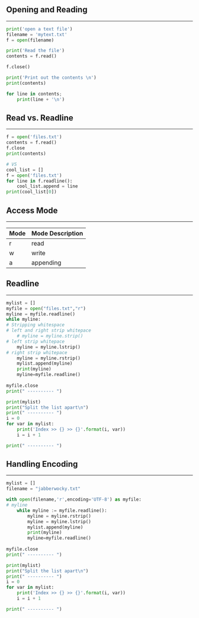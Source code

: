 ## Opening and Reading 
-----
```python 
print('open a text file')
filename = 'mytext.txt'
f = open(filename)

print('Read the file')
contents = f.read()

f.close()

print('Print out the contents \n')
print(contents)

for line in contents; 
	print(line + '\n')


```

## Read vs. Readline
-----
```python
f = open('files.txt')
contents = f.read()
f.close 
print(contents)

# VS
cool_list = []
f = open('files.txt')
for line in f.readline(): 
	cool_list.append = line
print(cool_list[0])

```
## Access Mode 
------

| Mode | Mode Description | 
| ----- | ------------------ | 
| r         | read                        | 
| w        | write                       |                      
| a         | appending             | 



## Readline 
-----
```python
mylist = []
myfile = open("files.txt","r")
myline = myfile.readline()
while myline:
# Stripping whitespace 
# left and right strip whitepace
    # myline = myline.strip()
# left strip whitepace
    myline = myline.lstrip()
# right strip whitepace
    myline = myline.rstrip()
    mylist.append(myline)
    print(myline)
    myline=myfile.readline()
    
myfile.close
print(" ---------- ") 

print(mylist)
print("Split the list apart\n")
print(" ---------- ")
i = 0
for var in mylist:
    print('Index >> {} >> {}'.format(i, var))
    i = i + 1

print(" ---------- ")
```

## Handling Encoding
---
```python
mylist = []
filename = "jabberwocky.txt"

with open(filename,'r',encoding='UTF-8') as myfile:
# myline 
    while myline := myfile.readline():
        myline = myline.rstrip()
        myline = myline.lstrip()
        mylist.append(myline)
        print(myline)
        myline=myfile.readline()
    
myfile.close
print(" ---------- ") 

print(mylist)
print("Split the list apart\n")
print(" ---------- ")
i = 0
for var in mylist:
    print('Index >> {} >> {}'.format(i, var))
    i = i + 1

print(" ---------- ") 

```


